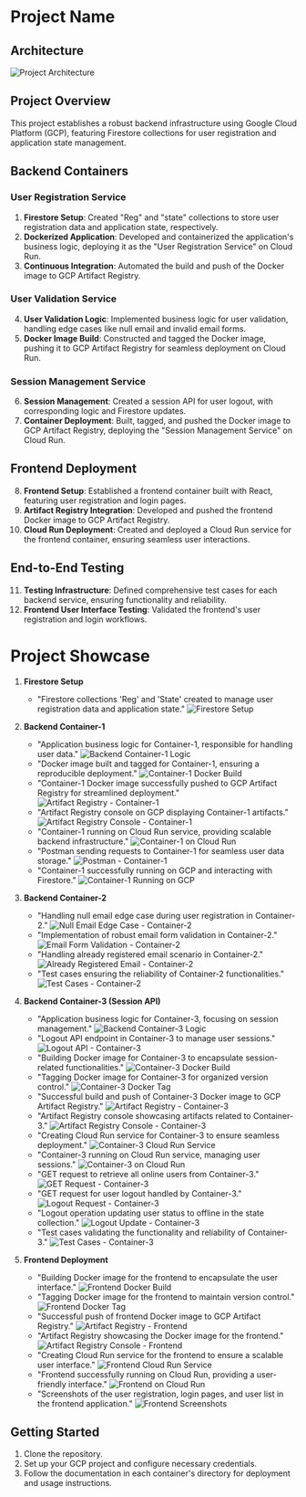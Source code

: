 # Project Name
## Architecture

![Project Architecture](architecture.png)
## Project Overview

This project establishes a robust backend infrastructure using Google Cloud Platform (GCP), featuring Firestore collections for user registration and application state management.

## Backend Containers

### User Registration Service
1. **Firestore Setup**: Created "Reg" and "state" collections to store user registration data and application state, respectively.
2. **Dockerized Application**: Developed and containerized the application's business logic, deploying it as the "User Registration Service" on Cloud Run.
3. **Continuous Integration**: Automated the build and push of the Docker image to GCP Artifact Registry.

### User Validation Service
4. **User Validation Logic**: Implemented business logic for user validation, handling edge cases like null email and invalid email forms.
5. **Docker Image Build**: Constructed and tagged the Docker image, pushing it to GCP Artifact Registry for seamless deployment on Cloud Run.

### Session Management Service
6. **Session Management**: Created a session API for user logout, with corresponding logic and Firestore updates.
7. **Container Deployment**: Built, tagged, and pushed the Docker image to GCP Artifact Registry, deploying the "Session Management Service" on Cloud Run.

## Frontend Deployment

8. **Frontend Setup**: Established a frontend container built with React, featuring user registration and login pages.
9. **Artifact Registry Integration**: Developed and pushed the frontend Docker image to GCP Artifact Registry.
10. **Cloud Run Deployment**: Created and deployed a Cloud Run service for the frontend container, ensuring seamless user interactions.

## End-to-End Testing

11. **Testing Infrastructure**: Defined comprehensive test cases for each backend service, ensuring functionality and reliability.
12. **Frontend User Interface Testing**: Validated the frontend's user registration and login workflows.

<!-- # Project Showcase

1. **Firestore Setup**
   - "Firestore collections 'Reg' and 'State' created to manage user registration data and application state."

2. **Backend Container-1**
   - "Application business logic for Container-1, responsible for handling user data."
   - "Docker image built and tagged for Container-1, ensuring a reproducible deployment."
   - "Container-1 Docker image successfully pushed to GCP Artifact Registry for streamlined deployment."
   - "Artifact Registry console on GCP displaying Container-1 artifacts."
   - "Container-1 running on Cloud Run service, providing scalable backend infrastructure."
   - "Postman sending requests to Container-1 for seamless user data storage."
   - "Container-1 successfully running on GCP and interacting with Firestore."

3. **Backend Container-2**
   - "Handling null email edge case during user registration in Container-2."
   - "Implementation of robust email form validation in Container-2."
   - "Handling already registered email scenario in Container-2."
   - "Test cases ensuring the reliability of Container-2 functionalities."

4. **Backend Container-3 (Session API)**
   - "Application business logic for Container-3, focusing on session management."
   - "Logout API endpoint in Container-3 to manage user sessions."
   - "Building Docker image for Container-3 to encapsulate session-related functionalities."
   - "Tagging Docker image for Container-3 for organized version control."
   - "Successful build and push of Container-3 Docker image to GCP Artifact Registry."
   - "Artifact Registry console showcasing artifacts related to Container-3."
   - "Creating Cloud Run service for Container-3 to ensure seamless deployment."
   - "Container-3 running on Cloud Run service, managing user sessions."
   - "GET request to retrieve all online users from Container-3."
   - "GET request for user logout handled by Container-3."
   - "Logout operation updating user status to offline in the state collection."
   - "Test cases validating the functionality and reliability of Container-3."

5. **Frontend Deployment**
   - "Building Docker image for the frontend to encapsulate the user interface."
   - "Tagging Docker image for the frontend to maintain version control."
   - "Successful push of frontend Docker image to GCP Artifact Registry."
   - "Artifact Registry showcasing the Docker image for the frontend."
   - "Creating Cloud Run service for the frontend to ensure a scalable user interface."
   - "Frontend successfully running on Cloud Run, providing a user-friendly interface."
   - "Screenshots of the user registration, login pages, and user list in the frontend application." -->

# Project Showcase

1. **Firestore Setup**
   - "Firestore collections 'Reg' and 'State' created to manage user registration data and application state."
   ![Firestore Setup](images/firestore_setup.png)

2. **Backend Container-1**
   - "Application business logic for Container-1, responsible for handling user data."
   ![Backend Container-1 Logic](images/container1_logic.png)
   - "Docker image built and tagged for Container-1, ensuring a reproducible deployment."
   ![Container-1 Docker Build](images/container1_docker_build.png)
   - "Container-1 Docker image successfully pushed to GCP Artifact Registry for streamlined deployment."
   ![Artifact Registry - Container-1](images/container1_artifact_registry.png)
   - "Artifact Registry console on GCP displaying Container-1 artifacts."
   ![Artifact Registry Console - Container-1](images/container1_artifact_registry_console.png)
   - "Container-1 running on Cloud Run service, providing scalable backend infrastructure."
   ![Container-1 on Cloud Run](images/container1_cloud_run.png)
   - "Postman sending requests to Container-1 for seamless user data storage."
   ![Postman - Container-1](images/container1_postman.png)
   - "Container-1 successfully running on GCP and interacting with Firestore."
   ![Container-1 Running on GCP](images/container1_running_on_gcp.png)

3. **Backend Container-2**
   - "Handling null email edge case during user registration in Container-2."
   ![Null Email Edge Case - Container-2](images/container2_null_email.png)
   - "Implementation of robust email form validation in Container-2."
   ![Email Form Validation - Container-2](images/container2_email_validation.png)
   - "Handling already registered email scenario in Container-2."
   ![Already Registered Email - Container-2](images/container2_already_registered_email.png)
   - "Test cases ensuring the reliability of Container-2 functionalities."
   ![Test Cases - Container-2](images/container2_test_cases.png)

4. **Backend Container-3 (Session API)**
   - "Application business logic for Container-3, focusing on session management."
   ![Backend Container-3 Logic](images/container3_logic.png)
   - "Logout API endpoint in Container-3 to manage user sessions."
   ![Logout API - Container-3](images/container3_logout_api.png)
   - "Building Docker image for Container-3 to encapsulate session-related functionalities."
   ![Container-3 Docker Build](images/container3_docker_build.png)
   - "Tagging Docker image for Container-3 for organized version control."
   ![Container-3 Docker Tag](images/container3_docker_tag.png)
   - "Successful build and push of Container-3 Docker image to GCP Artifact Registry."
   ![Artifact Registry - Container-3](images/container3_artifact_registry.png)
   - "Artifact Registry console showcasing artifacts related to Container-3."
   ![Artifact Registry Console - Container-3](images/container3_artifact_registry_console.png)
   - "Creating Cloud Run service for Container-3 to ensure seamless deployment."
   ![Container-3 Cloud Run Service](images/container3_cloud_run.png)
   - "Container-3 running on Cloud Run service, managing user sessions."
   ![Container-3 on Cloud Run](images/container3_running_on_cloud_run.png)
   - "GET request to retrieve all online users from Container-3."
   ![GET Request - Container-3](images/container3_get_request.png)
   - "GET request for user logout handled by Container-3."
   ![Logout Request - Container-3](images/container3_logout_request.png)
   - "Logout operation updating user status to offline in the state collection."
   ![Logout Update - Container-3](images/container3_logout_update.png)
   - "Test cases validating the functionality and reliability of Container-3."
   ![Test Cases - Container-3](images/container3_test_cases.png)

5. **Frontend Deployment**
   - "Building Docker image for the frontend to encapsulate the user interface."
   ![Frontend Docker Build](images/frontend_docker_build.png)
   - "Tagging Docker image for the frontend to maintain version control."
   ![Frontend Docker Tag](images/frontend_docker_tag.png)
   - "Successful push of frontend Docker image to GCP Artifact Registry."
   ![Artifact Registry - Frontend](images/frontend_artifact_registry.png)
   - "Artifact Registry showcasing the Docker image for the frontend."
   ![Artifact Registry Console - Frontend](images/frontend_artifact_registry_console.png)
   - "Creating Cloud Run service for the frontend to ensure a scalable user interface."
   ![Frontend Cloud Run Service](images/frontend_cloud_run.png)
   - "Frontend successfully running on Cloud Run, providing a user-friendly interface."
   ![Frontend on Cloud Run](images/frontend_running_on_cloud_run.png)
   - "Screenshots of the user registration, login pages, and user list in the frontend application."
   ![Frontend Screenshots](images/frontend_screenshots.png)


## Getting Started

1. Clone the repository.
2. Set up your GCP project and configure necessary credentials.
3. Follow the documentation in each container's directory for deployment and usage instructions.
